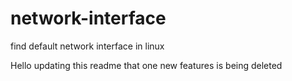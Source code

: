 # network-interface
find default network interface in linux

Hello updating this readme that one new features is being deleted
